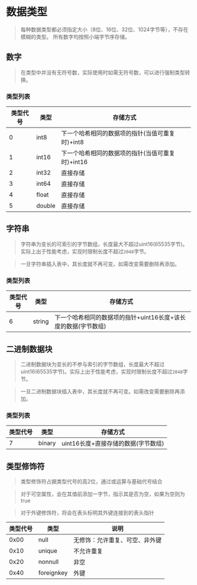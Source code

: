 # 数据类型
> 每种数据类型都必须指定大小（8位、16位、32位、1024字节等），不存在模糊的类型。
> 所有数字均按照小端字节序存储。

## 数字
> 在类型中并没有无符号数，实际使用时如需无符号数，可以进行强制类型转换。
### 类型列表
| 类型代号 | 类型 | 存储方式 |
| --- | --- | --- |
| 0 | int8 | 下一个哈希相同的数据项的指针(当值可重复时)+int8 |
| 1 | int16 | 下一个哈希相同的数据项的指针(当值可重复时)+int16 |
| 2 | int32 | 直接存储 |
| 3 | int64 | 直接存储 |
| 4 | float | 直接存储 |
| 5 | double | 直接存储 |

## 字符串
> 字符串为变长的可索引的字节数组，长度最大不超过uint16(65535字节)。实际上出于性能考虑，实现时限制长度不超过`2048`字节。

> 一旦字符串插入表中，其长度就不再可变。如需改变需要删除再添加。
### 类型列表
| 类型代号 | 类型 | 存储方式 |
| --- | --- | --- |
| 6 | string | 下一个哈希相同的数据项的指针+uint16长度+该长度的数据(字节数组) |

## 二进制数据块
> 二进制数据块为变长的不参与索引的字节数组，长度最大不超过uint16(65535字节)。实际上出于性能考虑，实现时限制长度不超过`2048`字节。

> 一旦二进制数据块插入表中，其长度就不再可变。如需改变需要删除再添加。
### 类型列表
| 类型代号 | 类型 | 存储方式 |
| --- | --- | --- |
| 7 | binary | uint16长度+直接存储的数据(字节数组) |

## 类型修饰符
> 类型修饰符占据类型代号的高2位，通过或运算与基础代号结合

> 对于可空属性，会在其值前添加一字节，指示其是否为空，如果为空则为 true

> 对于外键修饰符，将会在表头标明其外键连接到的表头指针

| 类型代号 | 类型 | 说明 |
| --- | --- | --- |
| 0x00 | null | 无修饰：允许重复、可空、非外键 |
| 0x10 | unique | 不允许重复 |
| 0x20 | nonnull | 非空 |
| 0x40 | foreignkey | 外键 |

